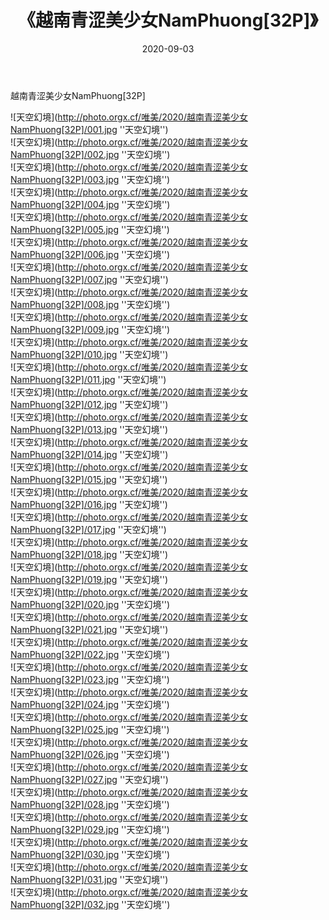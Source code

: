 ﻿---
layout: post
title:  《越南青涩美少女NamPhuong[32P]》
date:   2020-09-03
image: http://photo.orgx.cf/唯美/2020/越南青涩美少女NamPhuong[32P]/000.jpg
categories: [美女, 清纯, 唯美]
---

越南青涩美少女NamPhuong[32P]



![天空幻境](http://photo.orgx.cf/唯美/2020/越南青涩美少女NamPhuong[32P]/001.jpg ''天空幻境'') <br>
![天空幻境](http://photo.orgx.cf/唯美/2020/越南青涩美少女NamPhuong[32P]/002.jpg ''天空幻境'') <br>
![天空幻境](http://photo.orgx.cf/唯美/2020/越南青涩美少女NamPhuong[32P]/003.jpg ''天空幻境'') <br>
![天空幻境](http://photo.orgx.cf/唯美/2020/越南青涩美少女NamPhuong[32P]/004.jpg ''天空幻境'') <br>
![天空幻境](http://photo.orgx.cf/唯美/2020/越南青涩美少女NamPhuong[32P]/005.jpg ''天空幻境'') <br>
![天空幻境](http://photo.orgx.cf/唯美/2020/越南青涩美少女NamPhuong[32P]/006.jpg ''天空幻境'') <br>
![天空幻境](http://photo.orgx.cf/唯美/2020/越南青涩美少女NamPhuong[32P]/007.jpg ''天空幻境'') <br>
![天空幻境](http://photo.orgx.cf/唯美/2020/越南青涩美少女NamPhuong[32P]/008.jpg ''天空幻境'') <br>
![天空幻境](http://photo.orgx.cf/唯美/2020/越南青涩美少女NamPhuong[32P]/009.jpg ''天空幻境'') <br>
![天空幻境](http://photo.orgx.cf/唯美/2020/越南青涩美少女NamPhuong[32P]/010.jpg ''天空幻境'') <br>
![天空幻境](http://photo.orgx.cf/唯美/2020/越南青涩美少女NamPhuong[32P]/011.jpg ''天空幻境'') <br>
![天空幻境](http://photo.orgx.cf/唯美/2020/越南青涩美少女NamPhuong[32P]/012.jpg ''天空幻境'') <br>
![天空幻境](http://photo.orgx.cf/唯美/2020/越南青涩美少女NamPhuong[32P]/013.jpg ''天空幻境'') <br>
![天空幻境](http://photo.orgx.cf/唯美/2020/越南青涩美少女NamPhuong[32P]/014.jpg ''天空幻境'') <br>
![天空幻境](http://photo.orgx.cf/唯美/2020/越南青涩美少女NamPhuong[32P]/015.jpg ''天空幻境'') <br>
![天空幻境](http://photo.orgx.cf/唯美/2020/越南青涩美少女NamPhuong[32P]/016.jpg ''天空幻境'') <br>
![天空幻境](http://photo.orgx.cf/唯美/2020/越南青涩美少女NamPhuong[32P]/017.jpg ''天空幻境'') <br>
![天空幻境](http://photo.orgx.cf/唯美/2020/越南青涩美少女NamPhuong[32P]/018.jpg ''天空幻境'') <br>
![天空幻境](http://photo.orgx.cf/唯美/2020/越南青涩美少女NamPhuong[32P]/019.jpg ''天空幻境'') <br>
![天空幻境](http://photo.orgx.cf/唯美/2020/越南青涩美少女NamPhuong[32P]/020.jpg ''天空幻境'') <br>
![天空幻境](http://photo.orgx.cf/唯美/2020/越南青涩美少女NamPhuong[32P]/021.jpg ''天空幻境'') <br>
![天空幻境](http://photo.orgx.cf/唯美/2020/越南青涩美少女NamPhuong[32P]/022.jpg ''天空幻境'') <br>
![天空幻境](http://photo.orgx.cf/唯美/2020/越南青涩美少女NamPhuong[32P]/023.jpg ''天空幻境'') <br>
![天空幻境](http://photo.orgx.cf/唯美/2020/越南青涩美少女NamPhuong[32P]/024.jpg ''天空幻境'') <br>
![天空幻境](http://photo.orgx.cf/唯美/2020/越南青涩美少女NamPhuong[32P]/025.jpg ''天空幻境'') <br>
![天空幻境](http://photo.orgx.cf/唯美/2020/越南青涩美少女NamPhuong[32P]/026.jpg ''天空幻境'') <br>
![天空幻境](http://photo.orgx.cf/唯美/2020/越南青涩美少女NamPhuong[32P]/027.jpg ''天空幻境'') <br>
![天空幻境](http://photo.orgx.cf/唯美/2020/越南青涩美少女NamPhuong[32P]/028.jpg ''天空幻境'') <br>
![天空幻境](http://photo.orgx.cf/唯美/2020/越南青涩美少女NamPhuong[32P]/029.jpg ''天空幻境'') <br>
![天空幻境](http://photo.orgx.cf/唯美/2020/越南青涩美少女NamPhuong[32P]/030.jpg ''天空幻境'') <br>
![天空幻境](http://photo.orgx.cf/唯美/2020/越南青涩美少女NamPhuong[32P]/031.jpg ''天空幻境'') <br>
![天空幻境](http://photo.orgx.cf/唯美/2020/越南青涩美少女NamPhuong[32P]/032.jpg ''天空幻境'') <br>